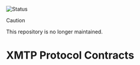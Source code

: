 ![Status](https://img.shields.io/badge/Deprecated-brown)

> [!CAUTION]
> This repository is no longer maintained.

# XMTP Protocol Contracts
